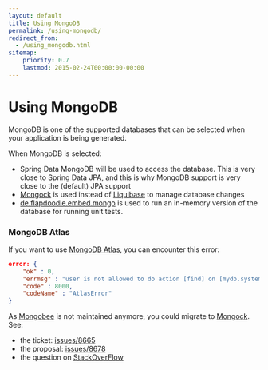 ```yaml
---
layout: default
title: Using MongoDB
permalink: /using-mongodb/
redirect_from:
  - /using_mongodb.html
sitemap:
    priority: 0.7
    lastmod: 2015-02-24T00:00:00-00:00
---
```


# <i class="fa fa-leaf"></i> Using MongoDB

MongoDB is one of the supported databases that can be selected when your application is being generated.

When MongoDB is selected:

*   Spring Data MongoDB will be used to access the database. This is very close to Spring Data JPA, and this is why MongoDB support is very close to the (default) JPA support
*   [Mongock](https://github.com/cloudyrock/mongock) is used instead of [Liquibase](http://www.liquibase.org/) to manage database changes
*   [de.flapdoodle.embed.mongo](https://github.com/flapdoodle-oss/de.flapdoodle.embed.mongo) is used to run an in-memory version of the database for running unit tests.

### MongoDB Atlas

If you want to use [MongoDB Atlas](https://www.mongodb.com/cloud/atlas), you can encounter this error:

```json
error: {
    "ok" : 0,
    "errmsg" : "user is not allowed to do action [find] on [mydb.system.indexes]",
    "code" : 8000,
    "codeName" : "AtlasError"
}
```

As [Mongobee](https://github.com/mongobee/mongobee/) is not maintained anymore, you could migrate to [Mongock](https://github.com/cloudyrock/mongock). See:

- the ticket: [issues/8665](https://github.com/jhipster/generator-jhipster/issues/8665)
- the proposal: [issues/8678](https://github.com/jhipster/generator-jhipster/issues/8678)
- the question on [StackOverFlow](https://stackoverflow.com/questions/49958635/mongodb-atlas-user-is-not-allowed-to-do-action-find-on-system-indexes)
